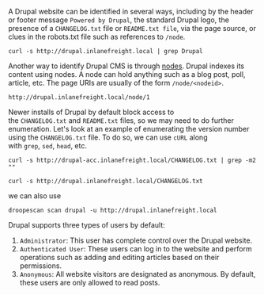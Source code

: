 
A Drupal website can be identified in several ways, including by the header or footer message `Powered by Drupal`, the standard Drupal logo, the presence of a `CHANGELOG.txt` file or `README.txt file`, via the page source, or clues in the robots.txt file such as references to `/node`.

```shell-session
curl -s http://drupal.inlanefreight.local | grep Drupal
```


Another way to identify Drupal CMS is through [nodes](https://www.drupal.org/docs/8/core/modules/node/about-nodes). Drupal indexes its content using nodes. A node can hold anything such as a blog post, poll, article, etc. The page URIs are usually of the form `/node/<nodeid>`.
```
http://drupal.inlanefreight.local/node/1
```


Newer installs of Drupal by default block access to the `CHANGELOG.txt` and `README.txt` files, so we may need to do further enumeration. Let's look at an example of enumerating the version number using the `CHANGELOG.txt` file. To do so, we can use `cURL` along with `grep`, `sed`, `head`, etc.
```shell-session
curl -s http://drupal-acc.inlanefreight.local/CHANGELOG.txt | grep -m2 ""
```

```shell-session
curl -s http://drupal.inlanefreight.local/CHANGELOG.txt
```

we can also use 

```shell-session
droopescan scan drupal -u http://drupal.inlanefreight.local
```




Drupal supports three types of users by default:

1. `Administrator`: This user has complete control over the Drupal website.
2. `Authenticated User`: These users can log in to the website and perform operations such as adding and editing articles based on their permissions.
3. `Anonymous`: All website visitors are designated as anonymous. By default, these users are only allowed to read posts.